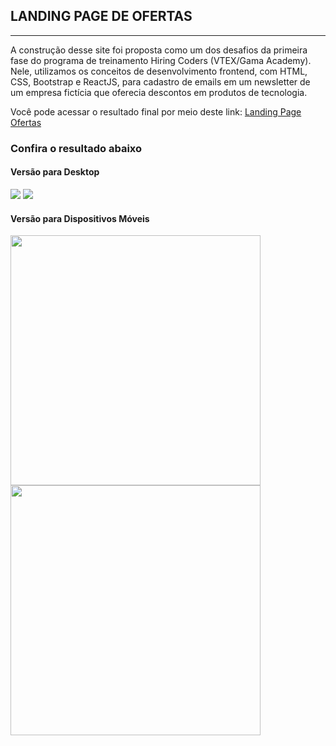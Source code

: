 ## LANDING PAGE DE OFERTAS ##
---
A construção desse site foi proposta como um dos desafios da primeira fase do programa de treinamento Hiring Coders (VTEX/Gama Academy).
Nele, utilizamos os conceitos de desenvolvimento frontend, com HTML, CSS, Bootstrap e ReactJS, para cadastro de emails em um newsletter de um empresa fictícia que oferecia descontos em produtos de tecnologia.

Você pode acessar o resultado final por meio deste link: [Landing Page Ofertas](https://ofertas.netlify.app/)

### Confira o resultado abaixo ###

#### Versão para Desktop ####

<img src="https://media-exp1.licdn.com/dms/image/C4E22AQEY0x7DOBU-nQ/feedshare-shrink_2048_1536/0/1626367496603?e=1631750400&v=beta&t=SBoh4gAW2_ryP4SSbHZJGGrYcB8POnJVno3lug_stEE">
<img src="https://media-exp1.licdn.com/dms/image/C4E22AQEMdtNzC10yqg/feedshare-shrink_2048_1536/0/1626367496738?e=1631750400&v=beta&t=xSEmLdL-6iq4TqF4ZypzNVcU_kpwVBwPbq1zBZ7X-V8">

#### Versão para Dispositivos Móveis ####

<img style="height: 400px" src="https://media-exp1.licdn.com/dms/image/C4E22AQGR4RF9WucqAw/feedshare-shrink_1280/0/1626367497064?e=1631750400&v=beta&t=5W35XWdb0b-3QQAp3_O0FTazwgnXJiUKTywXg133IWo">
<img  style="height: 400px" src="https://media-exp1.licdn.com/dms/image/C4E22AQHSIifKvEvX0Q/feedshare-shrink_1280/0/1626367496975?e=1631750400&v=beta&t=0_RBGukAF6YmUj8rv04kDM2NivKo1QswbFaInzQNiq0">
